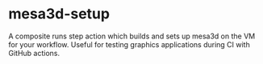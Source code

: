 # mesa3d-setup
A composite runs step action which builds and sets up mesa3d on the VM for your workflow. Useful for testing graphics applications during CI with GitHub actions.
